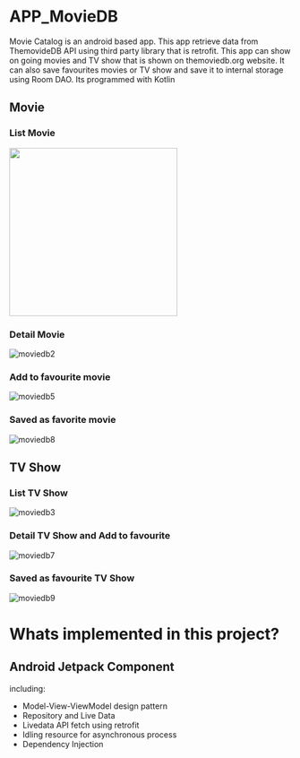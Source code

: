 # APP_MovieDB

Movie Catalog is an android based app. This app retrieve data from ThemovideDB API using third party library that is retrofit. This app can show on going movies and TV show that is shown 
on themoviedb.org website. It can also save favourites movies or TV show and save it to internal storage using Room DAO. Its programmed with Kotlin
  
  
## Movie
### List Movie
<img src="https://user-images.githubusercontent.com/66354919/215677857-7e45c062-3ab0-412f-800f-ef3984ddf822.png" width="300">

### Detail Movie
![moviedb2](https://user-images.githubusercontent.com/66354919/215677880-454f2dcb-07f7-409c-948a-d6f0205baa25.png)

### Add to favourite movie
![moviedb5](https://user-images.githubusercontent.com/66354919/215677949-a17035b6-6917-4d9a-9aa6-1ee0ed3de1e6.png)

### Saved as favorite movie
![moviedb8](https://user-images.githubusercontent.com/66354919/215678010-63b8fad6-0f60-4b46-83a4-d7c9f1987b4c.png)


## TV Show
### List TV Show
![moviedb3](https://user-images.githubusercontent.com/66354919/215678076-7ef0bc13-395f-4110-8768-cc579624286c.png)

### Detail TV Show and Add to favourite
![moviedb7](https://user-images.githubusercontent.com/66354919/215678212-f1ce4698-13e9-40e8-9289-3639234401fc.png)

### Saved as favourite TV Show
![moviedb9](https://user-images.githubusercontent.com/66354919/215678256-408f75c8-16df-4e93-a7b4-004da7e95565.png)

# Whats implemented in this project?
## Android Jetpack Component
including:
* Model-View-ViewModel design pattern
* Repository and Live Data
* Livedata API fetch using retrofit
* Idling resource for asynchronous process
* Dependency Injection

